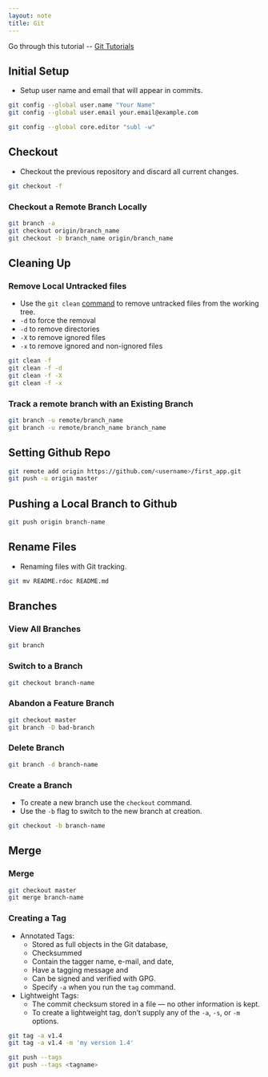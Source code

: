 ```yaml
---
layout: note
title: Git
---
```


Go through this tutorial -- [Git Tutorials](https://www.atlassian.com/git/tutorial)


## Initial Setup
- Setup user name and email that will appear in commits.

```bash
git config --global user.name "Your Name"
git config --global user.email your.email@example.com
```

```bash
git config --global core.editor "subl -w"
```


## Checkout
- Checkout the previous repository and discard all current changes.

```bash
git checkout -f
```

### Checkout a Remote Branch Locally

```bash
git branch -a
git checkout origin/branch_name
git checkout -b branch_name origin/branch_name
```

## Cleaning Up

### Remove Local Untracked files
- Use the `git clean` [command](http://git-scm.com/docs/git-clean) to remove untracked files from the working tree.
- `-d` to force the removal
- `-d` to remove directories
- `-X` to remove ignored files
- `-x` to remove ignored and non-ignored files

```bash
git clean -f
git clean -f -d
git clean -f -X
git clean -f -x
```


### Track a remote branch with an Existing Branch

```bash
git branch -u remote/branch_name
git branch -u remote/branch_name branch_name
```


## Setting Github Repo

```bash
git remote add origin https://github.com/<username>/first_app.git
git push -u origin master
```


## Pushing a Local Branch to Github

```bash
git push origin branch-name
```


## Rename Files
- Renaming files with Git tracking.

```bash
git mv README.rdoc README.md
```


## Branches

### View All Branches

```bash
git branch
```

### Switch to a Branch

```bash
git checkout branch-name
```

### Abandon a Feature Branch

```bash
git checkout master
git branch -D bad-branch
```


### Delete Branch

```bash
git branch -d branch-name
```


### Create a Branch
- To create a new branch use the `checkout` command.
- Use the `-b` flag to switch to the new branch at creation.

```bash
git checkout -b branch-name
```


## Merge

### Merge

```bash
git checkout master
git merge branch-name
```


### Creating a Tag
- Annotated Tags: 
	- Stored as full objects in the Git database, 
	- Checksummed
	- Contain the tagger name, e-mail, and date, 
	- Have a tagging message and 
	- Can be signed and verified with GPG.
	- Specify `-a` when you run the `tag` command.
- Lightweight Tags: 
	- The commit checksum stored in a file — no other information is kept. 
	- To create a lightweight tag, don’t supply any of the `-a`, `-s`, or `-m` options.

```bash
git tag -a v1.4
git tag -a v1.4 -m 'my version 1.4'
```

```bash
git push --tags
git push --tags <tagname>
```